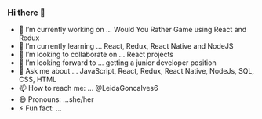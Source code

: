 ### Hi there 👋



- 🔭 I’m currently working on ... Would You Rather Game using React and Redux
- 🌱 I’m currently learning ... React, Redux, React Native and NodeJS
- 👯 I’m looking to collaborate on ... React projects
- 🤔 I’m looking forward to ... getting a junior developer position
- 💬 Ask me about ... JavaScript, React, Redux, React Native, NodeJs, SQL, CSS, HTML
- 📫 How to reach me: ... @LeidaGoncalves6
- 😄 Pronouns: ...she/her
- ⚡ Fun fact: ...

